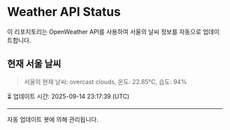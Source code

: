 
# Weather API Status

이 리포지토리는 OpenWeather API를 사용하여 서울의 날씨 정보를 자동으로 업데이트합니다.

## 현재 서울 날씨
> 서울의 현재 날씨: overcast clouds, 온도: 22.85°C, 습도: 94%

⏳ 업데이트 시간: 2025-09-14 23:17:39 (UTC)

---
자동 업데이트 봇에 의해 관리됩니다.
